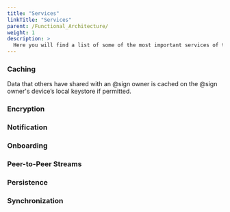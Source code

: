 ```yaml
---
title: "Services"
linkTitle: "Services"
parent: /Functional_Architecture/
weight: 1
description: >
  Here you will find a list of some of the most important services of the @platform. If you'd like to read up more on how the @protocol works under the hood, this is the page to be on!
---
```


### Caching

Data that others have shared with an @sign owner is cached on the @sign owner's device’s local keystore if permitted. 


### Encryption

### Notification

### Onboarding

### Peer-to-Peer Streams

### Persistence

### Synchronization
